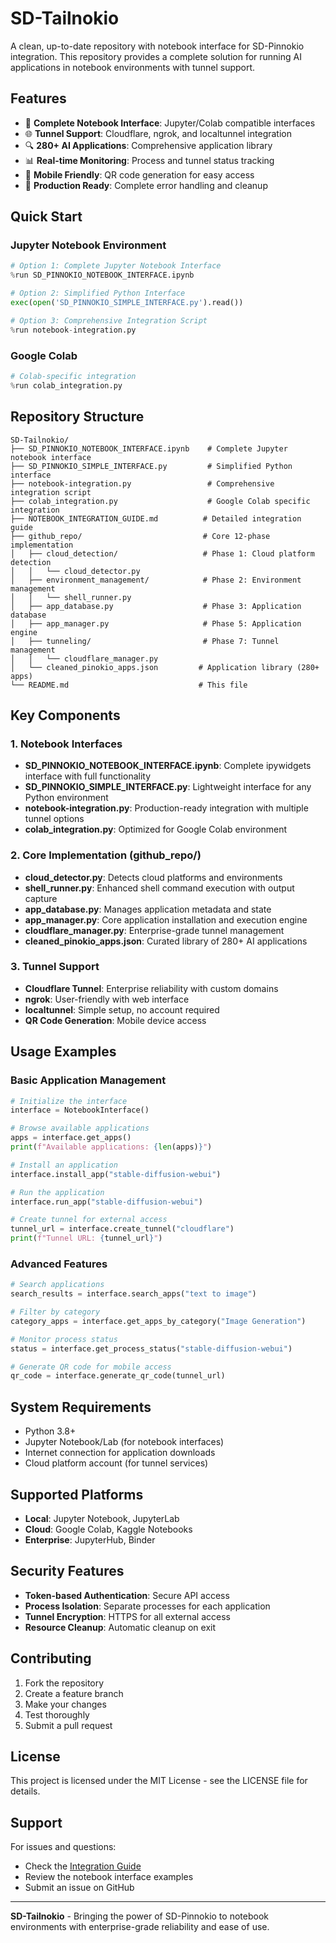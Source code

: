 # SD-Tailnokio

A clean, up-to-date repository with notebook interface for SD-Pinnokio integration. This repository provides a complete solution for running AI applications in notebook environments with tunnel support.

## Features

- 📓 **Complete Notebook Interface**: Jupyter/Colab compatible interfaces
- 🌐 **Tunnel Support**: Cloudflare, ngrok, and localtunnel integration
- 🔍 **280+ AI Applications**: Comprehensive application library
- 📊 **Real-time Monitoring**: Process and tunnel status tracking
- 📱 **Mobile Friendly**: QR code generation for easy access
- 🚀 **Production Ready**: Complete error handling and cleanup

## Quick Start

### Jupyter Notebook Environment
```python
# Option 1: Complete Jupyter Notebook Interface
%run SD_PINNOKIO_NOTEBOOK_INTERFACE.ipynb

# Option 2: Simplified Python Interface
exec(open('SD_PINNOKIO_SIMPLE_INTERFACE.py').read())

# Option 3: Comprehensive Integration Script
%run notebook-integration.py
```

### Google Colab
```python
# Colab-specific integration
%run colab_integration.py
```

## Repository Structure

```
SD-Tailnokio/
├── SD_PINNOKIO_NOTEBOOK_INTERFACE.ipynb    # Complete Jupyter notebook interface
├── SD_PINNOKIO_SIMPLE_INTERFACE.py         # Simplified Python interface
├── notebook-integration.py                 # Comprehensive integration script
├── colab_integration.py                    # Google Colab specific integration
├── NOTEBOOK_INTEGRATION_GUIDE.md          # Detailed integration guide
├── github_repo/                           # Core 12-phase implementation
│   ├── cloud_detection/                   # Phase 1: Cloud platform detection
│   │   └── cloud_detector.py
│   ├── environment_management/            # Phase 2: Environment management
│   │   └── shell_runner.py
│   ├── app_database.py                    # Phase 3: Application database
│   ├── app_manager.py                     # Phase 5: Application engine
│   ├── tunneling/                         # Phase 7: Tunnel management
│   │   └── cloudflare_manager.py
│   └── cleaned_pinokio_apps.json         # Application library (280+ apps)
└── README.md                             # This file
```

## Key Components

### 1. Notebook Interfaces
- **SD_PINNOKIO_NOTEBOOK_INTERFACE.ipynb**: Complete ipywidgets interface with full functionality
- **SD_PINNOKIO_SIMPLE_INTERFACE.py**: Lightweight interface for any Python environment
- **notebook-integration.py**: Production-ready integration with multiple tunnel options
- **colab_integration.py**: Optimized for Google Colab environment

### 2. Core Implementation (github_repo/)
- **cloud_detector.py**: Detects cloud platforms and environments
- **shell_runner.py**: Enhanced shell command execution with output capture
- **app_database.py**: Manages application metadata and state
- **app_manager.py**: Core application installation and execution engine
- **cloudflare_manager.py**: Enterprise-grade tunnel management
- **cleaned_pinokio_apps.json**: Curated library of 280+ AI applications

### 3. Tunnel Support
- **Cloudflare Tunnel**: Enterprise reliability with custom domains
- **ngrok**: User-friendly with web interface
- **localtunnel**: Simple setup, no account required
- **QR Code Generation**: Mobile device access

## Usage Examples

### Basic Application Management
```python
# Initialize the interface
interface = NotebookInterface()

# Browse available applications
apps = interface.get_apps()
print(f"Available applications: {len(apps)}")

# Install an application
interface.install_app("stable-diffusion-webui")

# Run the application
interface.run_app("stable-diffusion-webui")

# Create tunnel for external access
tunnel_url = interface.create_tunnel("cloudflare")
print(f"Tunnel URL: {tunnel_url}")
```

### Advanced Features
```python
# Search applications
search_results = interface.search_apps("text to image")

# Filter by category
category_apps = interface.get_apps_by_category("Image Generation")

# Monitor process status
status = interface.get_process_status("stable-diffusion-webui")

# Generate QR code for mobile access
qr_code = interface.generate_qr_code(tunnel_url)
```

## System Requirements

- Python 3.8+
- Jupyter Notebook/Lab (for notebook interfaces)
- Internet connection for application downloads
- Cloud platform account (for tunnel services)

## Supported Platforms

- **Local**: Jupyter Notebook, JupyterLab
- **Cloud**: Google Colab, Kaggle Notebooks
- **Enterprise**: JupyterHub, Binder

## Security Features

- **Token-based Authentication**: Secure API access
- **Process Isolation**: Separate processes for each application
- **Tunnel Encryption**: HTTPS for all external access
- **Resource Cleanup**: Automatic cleanup on exit

## Contributing

1. Fork the repository
2. Create a feature branch
3. Make your changes
4. Test thoroughly
5. Submit a pull request

## License

This project is licensed under the MIT License - see the LICENSE file for details.

## Support

For issues and questions:
- Check the [Integration Guide](NOTEBOOK_INTEGRATION_GUIDE.md)
- Review the notebook interface examples
- Submit an issue on GitHub

---

**SD-Tailnokio** - Bringing the power of SD-Pinnokio to notebook environments with enterprise-grade reliability and ease of use.
